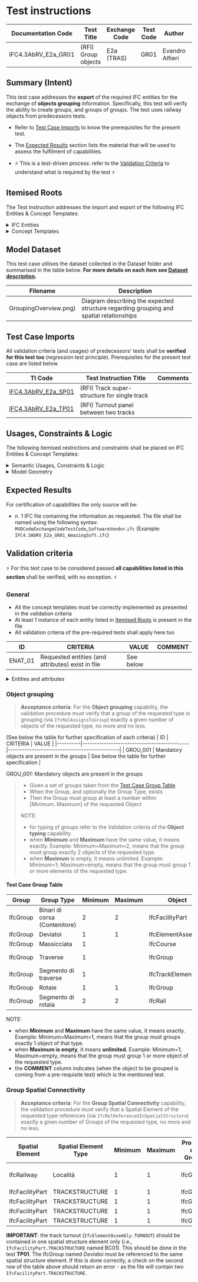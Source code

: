 # Test instructions

| Documentation Code   | Test Title                    | Exchange Code | Test Code | Author          | Data Owner | Version | Date       |
|----------------------|-------------------------------|---------------|-----------| ----------------|------------|---------|------------|
| IFC4.3AbRV_E2a_GR01  | (RFI) Group objects           | E2a (TRAS)    | GR01      | Evandro Alfieri | RFI        | 1.0     | DD.MM.YYYY |




## Summary (Intent)

This test case addresses the **export** of the required IFC entities for the exchange of **objects grouping** information. Specifically, this test will verify the ability to create groups, and groups of groups. The test uses railway objects from predecessors tests.

- Refer to [Test Case Imports](#Test-Case-Imports) to know the prerequisites for the present test.

- The [Expected Results](#Expected-Results) section lists the material that will be used to assess the fulfilment of capabilities.

- :zap: This is a test-driven process: refer to the [Validation Criteria](#Validation-Criteria) to understand what is required by the test :zap:




## Itemised Roots

The Test instruction addresses the import and export of the following IFC Entities & Concept Templates:

<details><summary>IFC Entities</summary>

These entities represent a test-specific subset of the wider AbRV_E2a exchange and the overall AbRV MVD. **The scope of the test shall not be used as a definitive scope of the exchange, or of the MVD**

- Model setup:
   1. IfcSite
   1. IfcRailway
   1. IfcFacilityPart
- Other test-specific entities:
   1. IfcGroup
</details>

<details><summary>Concept Templates</summary> 

These concept templates represent a test-specific subset of the wider AbRV_Ex exchange and the overall AbRV MVD, that must be correctly exported to meet the validation criteria. **The scope of the test shall not be used as a definitive scope of the exchange, or of the MVD**

- Object Assignment
   - Group Assignment
- Object Connectivity
   - Group Spatial Connectivity
- Project Context
   - Project Declaration
</details>




## Model Dataset

This test case utilises the dataset collected in the Dataset folder and summarised in the table below. **For more details on each item see [Dataset description](Dataset/README.md).**

| Filename              | Description                                                                            |
|-----------------------|----------------------------------------------------------------------------------------|
| GroupingOverview.png) | Diagram describing the expected structure regarding grouping and spatial relationships |




## Test Case Imports

All validation criteria (and usages) of predecessors' tests shall be **verified for this test too** (regression test principle). Prerequisites for the present test case are listed below.

| TI Code                       | Test Instruction Title                       | Comments |
|-------------------------------|----------------------------------------------|----------|
| [IFC4.3AbRV_E2a_SP01](./SP01) | (RFI) Track super-structure for single track |          |
| [IFC4.3AbRV_E2a_TP01](./TP01) | (RFI) Turnout panel between two tracks       |          |



## Usages, Constraints & Logic 

The following itemised restrictions and constraints shall be placed on IFC Entities & Concept Templates:

<details><summary>Semantic Usages, Constraints & Logic</summary>

The following itemised Usages, Constraints & Logic are normative entries within the AbRV MVD and MUST be satisfied to meet the defined validation criteria

| ID       | CRITERIA                           | COMMENTS                                                                                                                                                       |
|----------|------------------------------------|----------------------------------------------------------------------------------------------------------------------------------------------------------------|
| GROU_101 | Circular reference is not allowed  | Circular reference is not allowed, neither direct (if A includes B, B cannot includes A), nor indirect (if A includes B and B includes C, C cannot includes A) |
| GROU_102 | Only direct inclusion is allowed   | Example: if A includes B and B includes C, A cannot includes C)                                                                                                |
| GROU_103 | Same-level grouping is not allowed | If two or more Group are part of the same Group, they cannot include each others. Example: if A groups B and C, B cannot group C and vice versa)               |
| GROU_104 | Group rooting                      | All Groups that do not have a parent Group must be linked to the IfcProject with an IfcRelDeclares relationship, as per Project Declaration template           |
| GROU_105 | Group typing via ObjectType        | *All group types shall be expressed using the ObjectType (5<sup>th</sup> attribute) of each occurrence of IfcGroup                                             |
| GROU_106 | Allowed entity types for groups    | IfcGroup must be associated (via `IfcRelAssignsToGroup`) only to IfcProduct or IfcGroup (and subtypes)                                                         |

*: this is the only method to express group typing, due to the fact that: i) IfcGroup misses the PredefinedType attribute; and ii) object typing by instantiation of IfcTypeObject is discouraged from IFC4 onward.

</details>

<details><summary>Model Geometry</summary>
The Test case does not require additional checks related to Model Geometry

</details>



## Expected Results

For certification of capabilities the only source will be:

- n. 1 IFC file containing the information as requested. The file shall be named using the following syntax: `MVDCode`_`ExchangeCode`_`TestCode`_`SoftwareVendor`.`ifc` (Example: `IFC4.3AbRV_E2a_GR01_AmazingSoft.ifc`)




## Validation criteria
:zap: For this test case to be considered passed **all capabilities listed in this section** shall be verified, with no exception. :zap:

### General

- All the concept templates must be correctly implemented as presented in the validation criteria
- At least 1 instance of each entity listed in [Itemised Roots](#Itemised-Roots) is present in the file
- All validation criteria of the pre-required tests shall apply here too


| **ID**  | **CRITERIA**                                      | **VALUE** | **COMMENT** |
|---------|---------------------------------------------------|-----------|-------------|
| ENAT_01 | Requested entities (and attributes) exist in file | See below |             |

<details><summary>Entities and attributes</summary>

`IfcGroup` (12 occurrences)

| #  | Name                   | Description                | ObjectType                    |
|----|------------------------|----------------------------|-------------------------------|
| 01 | LO1336-BC              | Binari di corsa di Foligno | Binari di corsa (Contenitore) |
| 02 | LO1336-BC-BC01-DEV     | Deviatoi BC01              | Deviatoi                      |
| 03 | LO1336-BC-BC01-ROT     | Rotaie BC01                | Rotaie                        |
| 04 | LO1336-BC-BC01-MAS     | Massicciata BC01           | Massicciata                   |
| 05 | LO1336-BC-BC01-TRA     | Traverse BC01              | Traverse                      |
| 06 | LO1336-BC-BC02-ROT     | Rotaie BC02                | Rotaie                        |
| 07 | LO1336-BC-BC02-MAS     | Massicciata BC02           | Massicciata                   |
| 08 | LO1336-BC-BC02-TRA     | Traverse BC02              | Traverse                      |
| 09 | LO1336-BC-BC01-ROT-R01 | Segmento di rotaia BC01    | Segmento di rotaia            |
| 10 | LO1336-BC-BC02-ROT-R02 | Segmento di rotaia BC02    | Segmento di rotaia            |
| 11 | LO1336-BC-BC01-TRA-T01 | Segmento di traverse BC01  | Segmento di traverse          |
| 12 | LO1336-BC-BC02-TRA-T02 | Segmento di traverse BC02  | Segmento di traverse          |

</details>


### Object grouping

> **Acceptance criteria**: For the **Object grouping** capability, the validation procedure must verify that a group of the requested type is grouping (via `IfcRelAssignsToGroup`) exactly a given number of objects of the requested type, no more and no less.

(See below the table for further specification of each criteria)
| ID       | CRITERIA                                    | VALUE                                         |
|----------|---------------------------------------------|-----------------------------------------------|
| GROU_001 | Mandatory objects are present in the groups | See below the table for further specification |


GROU_001: Mandatory objects are present in the groups
> - Given a set of groups taken from the [Test Case Group Table](#Test-Case-Group-Table)
> - When the Group, and optionally the Group Type, exists
> - Then the Group must group at least a number within [Minimum..Maximum] of the requested Object
>
> NOTE:
> - for typing of groups refer to the Validation criteria of the **Object typing** capability
> - when **Minimum** and **Maximum** have the same value, it means exactly. Example: Minimum=Maximum=2, means that the group must group exactly 2 objects of the requested type.
> - when **Maximum** is empty, it means unlimited. Example: Minimum=1; Maximum=empty, means that the group must group 1 or more elements of the requested type.
    

#### Test Case Group Table

| Group    | Group Type                    | Minimum | Maximum | Object             | Object Type          | COMMENT   | 
|----------|-------------------------------|---------|---------|--------------------|----------------------|-----------|
| IfcGroup | Binari di corsa (Contenitore) | 2       | 2       | IfcFacilityPart    | TRACKSTRUCTURE       | From AL22 |
| IfcGroup | Deviatoi                      | 1       | 1       | IfcElementAssembly | TURNOUTPANEL         | From TP01 |
| IfcGroup | Massicciata                   | 1       |         | IfcCourse          | BALLASTBED           | From SP01 |
| IfcGroup | Traverse                      | 1       |         | IfcGroup           | Segmento di traverse |           |
| IfcGroup | Segmento di traverse          | 1       |         | IfcTrackElement    | SLEEPER              | From SP01 |
| IfcGroup | Rotaie                        | 1       | 1       | IfcGroup           | Segmento di rotaia   |           |
| IfcGroup | Segmento di rotaia            | 2       | 2       | IfcRail            | RAIL                 | From SP01 |

NOTE:
- when **Minimum** and **Maximum** have the same value, it means exactly. Example: Minimum=Maximum=1, means that the group must groups exactly 1 object of that type.
- when **Maximum is empty**, it means **unlimited**. Example: Minimum=1; Maximum=empty, means that the group must group 1 or more object of the requested type.
- the **COMMENT** column indicates (when the object to be grouped is coming from a pre-requisite test) which is the mentioned test.


### Group Spatial Connectivity

> **Acceptance criteria**: For the **Group Spatial Connectivity** capability, the validation procedure must verify that a Spatial Element of the requested type references (via `IfcRelReferencedInSpatialStructure`) exactly a given number of Groups of the requested type, no more and no less.

| Spatial Element | Spatial Element Type | Minimum | Maximum | Product or Group | Product Type or Group Type    |
|-----------------|----------------------|---------|---------|------------------|-------------------------------|
| IfcRailway      | Località             | 1       | 1       | IfcGroup         | Binari di corsa (Contenitore) |
| IfcFacilityPart | TRACKSTRUCTURE       | 1       | 1       | IfcGroup         | Deviatoi                      |
| IfcFacilityPart | TRACKSTRUCTURE       | 1       | 1       | IfcGroup         | Massicciata                   |
| IfcFacilityPart | TRACKSTRUCTURE       | 1       | 1       | IfcGroup         | Rotaie                        |
| IfcFacilityPart | TRACKSTRUCTURE       | 1       | 1       | IfcGroup         | Traverse                      |

**IMPORTANT**: the track turnout (`IfcElementAssembly.TURNOUT`) should be contained in one spatial structure element only (i.e., `IfcFacilityPart.TRACKSTRUCTURE` named BC01). This should be done in the test **TP01**. The IfcGroup named *Deviatoi* must be referenced to the same spatial structure element. If this is done correctly, a check on the second row of the table above should return an error - as the file will contain two `IfcFacilityPart.TRACKSTRUCTURE`.  
